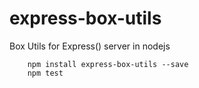 # express-box-utils
Box Utils for Express() server in nodejs

  
```shell 
    npm install express-box-utils --save
    npm test
```

